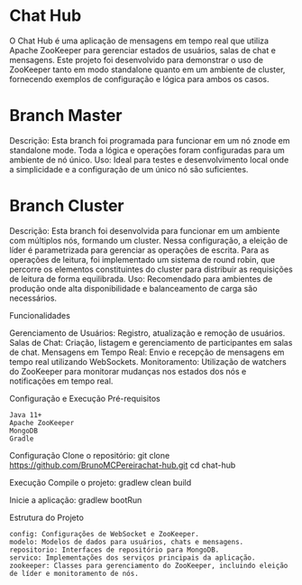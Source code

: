 # Chat Hub


O Chat Hub é uma aplicação de mensagens em tempo real que utiliza Apache ZooKeeper para gerenciar estados de usuários, salas de chat e mensagens. Este projeto foi desenvolvido para demonstrar o uso de ZooKeeper tanto em modo standalone quanto em um ambiente de cluster, fornecendo exemplos de configuração e lógica para ambos os casos.


# Branch Master
Descrição: Esta branch foi programada para funcionar em um nó znode em standalone mode. Toda a lógica e operações foram configuradas para um ambiente de nó único.
Uso: Ideal para testes e desenvolvimento local onde a simplicidade e a configuração de um único nó são suficientes.

# Branch Cluster
Descrição: Esta branch foi desenvolvida para funcionar em um ambiente com múltiplos nós, formando um cluster. Nessa configuração, a eleição de líder é parametrizada para gerenciar as operações de escrita. Para as operações de leitura, foi implementado um sistema de round robin, que percorre os elementos constituintes do cluster para distribuir as requisições de leitura de forma equilibrada. 
Uso: Recomendado para ambientes de produção onde alta disponibilidade e balanceamento de carga são necessários.

Funcionalidades

Gerenciamento de Usuários: Registro, atualização e remoção de usuários.
Salas de Chat: Criação, listagem e gerenciamento de participantes em salas de chat.
Mensagens em Tempo Real: Envio e recepção de mensagens em tempo real utilizando WebSockets.
Monitoramento: Utilização de watchers do ZooKeeper para monitorar mudanças nos estados dos nós e notificações em tempo real.

Configuração e Execução
Pré-requisitos

    Java 11+
    Apache ZooKeeper
    MongoDB
    Gradle

Configuração
Clone o repositório:
git clone https://github.com/BrunoMCPereirachat-hub.git
cd chat-hub

Execução
Compile o projeto:
gradlew clean build

Inicie a aplicação:
gradlew bootRun

Estrutura do Projeto

    config: Configurações de WebSocket e ZooKeeper.
    modelo: Modelos de dados para usuários, chats e mensagens.
    repositorio: Interfaces de repositório para MongoDB.
    servico: Implementações dos serviços principais da aplicação.
    zookeeper: Classes para gerenciamento do ZooKeeper, incluindo eleição de líder e monitoramento de nós.
